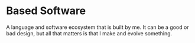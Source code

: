# Based Software

A language and software ecosystem that is built by me. It can be a good or bad
design, but all that matters is that I make and evolve something.